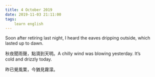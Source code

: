 ```yaml
---
title: 4 October 2019
date: 2019-11-03 21:11:00
tags:
    learn english
---
```

Soon after retiring last night, I heard the
eaves dripping outside, which lasted up to dawn. 

秋夜聞雨聲，點滴到天明。A chilly wind was blowing yesterday. It’s
cold and drizzly today.

昨已覺風栗，今猶見霧濛。